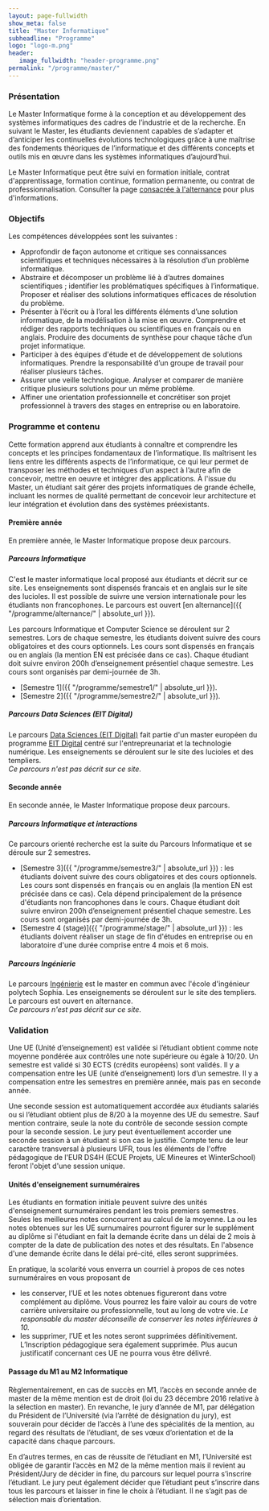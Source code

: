```yaml
---
layout: page-fullwidth
show_meta: false
title: "Master Informatique"
subheadline: "Programme"
logo: "logo-m.png"
header:
   image_fullwidth: "header-programme.png"
permalink: "/programme/master/"
---
```


### Présentation
Le Master Informatique forme à la conception et au développement des systèmes informatiques des cadres de l’industrie et de la recherche. En suivant le Master, les étudiants deviennent capables de s’adapter et d’anticiper les continuelles évolutions technologiques grâce à une maîtrise des fondements théoriques de l’informatique et des différents concepts et outils mis en œuvre dans les systèmes informatiques d’aujourd’hui.

Le Master Informatique peut être suivi en formation initiale, contrat d'apprentissage, formation continue, formation permanente, ou contrat de professionnalisation.
Consulter la page [consacrée à l'alternance](../alternance/) pour plus d'informations.

### Objectifs

Les compétences développées sont les suivantes :

 - Approfondir de façon autonome et critique ses connaissances scientifiques et techniques nécessaires à la résolution d’un problème informatique.
 - Abstraire et décomposer un problème lié à d’autres domaines scientifiques ; identifier les problématiques spécifiques à l’informatique. Proposer et réaliser des solutions informatiques efficaces de résolution du problème.
 - Présenter à l’écrit ou à l’oral les différents éléments d’une solution informatique, de la modélisation à la mise en œuvre. Comprendre et rédiger des rapports techniques ou scientifiques en français ou en anglais. Produire des documents de synthèse pour chaque tâche d’un projet informatique.
 - Participer à des équipes d'étude et de développement de solutions informatiques. Prendre la responsabilité d’un groupe de travail pour réaliser plusieurs tâches.
 - Assurer une veille technologique. Analyser et comparer de manière critique plusieurs solutions pour un même problème.
 - Affiner une orientation professionnelle et concrétiser son projet professionnel à travers des stages en entreprise ou en laboratoire.

### Programme et contenu

Cette formation apprend aux étudiants à connaître et comprendre les concepts et les principes fondamentaux de l’informatique. Ils maîtrisent les liens entre les différents aspects de l’informatique, ce qui leur permet de transposer les méthodes et techniques d’un aspect à l’autre afin de concevoir, mettre en oeuvre et intégrer des applications.
À l'issue du Master, un étudiant sait gérer des projets informatiques de grande échelle, incluant les normes de qualité permettant de concevoir leur architecture et leur intégration et évolution dans des systèmes préexistants.

#### Première année ##

En première année, le Master Informatique propose deux parcours.

##### Parcours Informatique

C'est le master informatique local proposé aux étudiants et décrit sur ce site.
Les enseignements sont dispensés francais et en anglais sur le site des lucioles.
Il est possible de suivre une version internationale pour les étudiants non francophones.
Le parcours est ouvert [en alternance]({{ "/programme/alternance/"  | absolute_url }}).

Les parcours Informatique et Computer Science se déroulent sur 2 semestres.
Lors de chaque semestre, les étudiants doivent suivre des cours obligatoires et des cours optionnels.
Les cours sont dispensés en français ou en anglais (la mention EN est précisée dans ce cas).
Chaque étudiant doit suivre environ 200h d’enseignement présentiel chaque semestre. Les cours sont organisés par demi-journée de 3h.

- [Semestre 1]({{ "/programme/semestre1/"  | absolute_url }}).
- [Semestre 2]({{ "/programme/semestre2/"  | absolute_url }}).

##### Parcours Data Sciences (EIT Digital)
Le parcours [Data Sciences (EIT Digital)](http://unice.fr/polytechnice/fr/formation/masters/master-informatique) fait partie d'un master européen du programme [EIT Digital](https://www.eitdigital.eu/) centré sur l'entrepreunariat et la technologie numérique.
Les enseignements se déroulent sur le site des lucioles et des templiers.
<br/>
*Ce parcours n'est pas décrit sur ce site.*


#### Seconde année

En seconde année, le Master Informatique propose deux parcours.

##### Parcours Informatique et interactions

Ce parcours orienté recherche est la suite du Parcours Informatique et se déroule sur 2 semestres.

- [Semestre 3]({{ "/programme/semestre3/"  | absolute_url }}) : les étudiants doivent suivre des cours obligatoires et des cours optionnels. Les cours sont dispensés en français ou en anglais (la mention EN est précisée dans ce cas). Cela dépend principalement de la présence d'étudiants non francophones dans le cours. Chaque étudiant doit suivre environ 200h d’enseignement présentiel chaque semestre. Les cours sont organisés par demi-journée de 3h.
- [Semestre 4 (stage)]({{ "/programme/stage/"  | absolute_url }}) : les étudiants doivent réaliser un stage de fin d'études en entreprise ou en laboratoire d'une durée comprise entre 4 mois et 6 mois.


##### Parcours Ingénierie

 Le parcours [Ingénierie](http://unice.fr/polytechnice/fr/formation/masters/master-informatique) est le master en commun avec l'école d'ingénieur polytech Sophia.
 Les enseignements se déroulent sur le site des templiers.
 Le parcours est ouvert en alternance.
 <br/>
 *Ce parcours n'est pas décrit sur ce site.*


### Validation ###

Une UE (Unité d’enseignement) est validée si l’étudiant obtient comme note moyenne pondérée aux contrôles une note supérieure ou égale à 10/20.
Un semestre est validé si 30 ECTS (crédits européens) sont validés.
Il y a compensation entre les UE (unité d’enseignement) lors d’un semestre.
Il y a compensation entre les semestres en première année, mais pas en seconde année.

Une seconde session est automatiquement accordée aux étudiants salariés ou si l’étudiant obtient plus de 8/20 à la moyenne des UE du semestre. Sauf mention contraire, seule la note du contrôle de seconde session compte pour la seconde session. Le jury peut éventuellement accorder une seconde session à un étudiant si son cas le justifie.
Compte tenu de leur caractère transversal à plusieurs UFR, tous les éléments de l'offre pédagogique de l'EUR DS4H (ECUE Projets, UE Mineures et WinterSchool) feront l'objet d'une session unique.

#### Unités d'enseignement surnuméraires ####

Les étudiants en formation initiale peuvent suivre des unités d'enseignement surnuméraires pendant les trois premiers semestres.
Seules les meilleures notes concourrent au calcul de la moyenne.
La ou les notes obtenues sur les UE surnumaires pourront figurer sur le supplément au diplôme si l'étudiant en fait la demande écrite dans un délai de 2 mois à compter de la date de publication des notes et des résultats. En l'absence d'une demande écrite dans le délai pré-cité, elles seront supprimées.

En pratique, la scolarité vous enverra un courriel à propos de ces notes surnuméraires en vous proposant de
 - les conserver, l’UE et les notes obtenues figureront dans votre complément au diplôme. Vous pourrez les faire valoir au cours de votre carrière universitaire ou professionnelle, tout au long de votre vie. *Le responsable du master  déconseille de conserver les notes inférieures à 10.*
 - les supprimer, l’UE et les notes seront supprimées définitivement. L’Inscription pédagogique sera également supprimée. Plus aucun justificatif concernant ces UE ne pourra vous être délivré.

#### Passage du M1 au M2 Informatique ####

Règlementairement, en cas de succès en M1, l’accès en seconde année de master de la même mention est de droit (loi du 23 décembre 2016 relative à la sélection en master). En revanche, le jury d’année de M1, par délégation du Président de l’Université (via l’arrêté de désignation du jury), est souverain pour  décider de l’accès à l’une des spécialités de la mention, au regard des résultats de l’étudiant, de ses vœux d’orientation et de la capacité dans chaque parcours.

En d’autres termes, en cas de réussite de l’étudiant en M1, l’Université est obligée de garantir l’accès en M2 de la même mention mais il revient au Président/Jury de décider in fine, du parcours sur lequel pourra s’inscrire l’étudiant. Le jury peut également décider que l’étudiant peut s’inscrire dans tous les parcours et laisser in fine le choix à l’étudiant. Il ne s’agit pas de sélection mais d’orientation.
